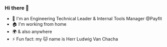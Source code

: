 ### Hi there 👋
- 🏢 I'm an Engineering Technical Leader & Internal Tools Manager @Payfit
- 🏠 I'm working from home
- 🌍 & also anywhere
- ⚡ Fun fact: my 🐱 name is Herr Ludwig Van Chacha

